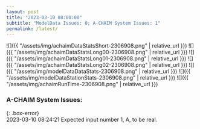 ```yaml
---
layout: post
title: "2023-03-10 08:00:00"
subtitle: "ModelData Issues: 0; A-CHAIM System Issues: 1"
permalink: /latest/
---
```


![]({{ "/assets/img/achaimDataStatsShort-2306908.png" | relative_url }})
![]({{ "/assets/img/achaimDataStatsLong00-2306908.png" | relative_url }})
![]({{ "/assets/img/achaimDataStatsLong01-2306908.png" | relative_url }})
![]({{ "/assets/img/achaimDataStatsLong02-2306908.png" | relative_url }})
![]({{ "/assets/img/modelDataDataStats-2306908.png" | relative_url }})
![]({{ "/assets/img/modelDataStationStats-2306908.png" | relative_url }})
![]({{ "/assets/img/achaimRunTime-2306908.png" | relative_url }})


### A-CHAIM System Issues:  
  
{: .box-error}  
2023-03-10 08:24:21 Expected input number 1, A, to be real.  
